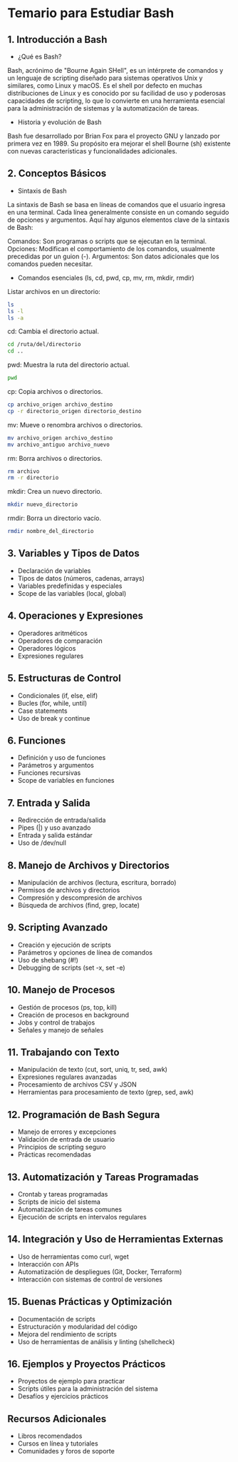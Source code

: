 # Temario para Estudiar Bash

## 1. Introducción a Bash
- ¿Qué es Bash?

Bash, acrónimo de "Bourne Again SHell", es un intérprete de comandos y un lenguaje de scripting diseñado para sistemas operativos Unix y similares, como Linux y macOS. Es el shell por defecto en muchas distribuciones de Linux y es conocido por su facilidad de uso y poderosas capacidades de scripting, lo que lo convierte en una herramienta esencial para la administración de sistemas y la automatización de tareas.
  
- Historia y evolución de Bash
  
Bash fue desarrollado por Brian Fox para el proyecto GNU y lanzado por primera vez en 1989. Su propósito era mejorar el shell Bourne (sh) existente con nuevas características y funcionalidades adicionales. 


## 2. Conceptos Básicos
- Sintaxis de Bash

La sintaxis de Bash se basa en líneas de comandos que el usuario ingresa en una terminal. Cada línea generalmente consiste en un comando seguido de opciones y argumentos. Aquí hay algunos elementos clave de la sintaxis de Bash:

Comandos: Son programas o scripts que se ejecutan en la terminal.
Opciones: Modifican el comportamiento de los comandos, usualmente precedidas por un guion (-).
Argumentos: Son datos adicionales que los comandos pueden necesitar.

- Comandos esenciales (ls, cd, pwd, cp, mv, rm, mkdir, rmdir)

Listar archivos en un directorio:

```bash
ls
ls -l
ls -a
```
cd: Cambia el directorio actual.

```bash
cd /ruta/del/directorio
cd ..
```

pwd: Muestra la ruta del directorio actual.

```bash
pwd
```
cp: Copia archivos o directorios.

```bash
cp archivo_origen archivo_destino
cp -r directorio_origen directorio_destino
```
mv: Mueve o renombra archivos o directorios.

```bash
mv archivo_origen archivo_destino
mv archivo_antiguo archivo_nuevo
```
rm: Borra archivos o directorios.

```bash
rm archivo
rm -r directorio
```
mkdir: Crea un nuevo directorio.

```bash
mkdir nuevo_directorio
```

rmdir: Borra un directorio vacío.

```bash
rmdir nombre_del_directorio
```

## 3. Variables y Tipos de Datos
- Declaración de variables
- Tipos de datos (números, cadenas, arrays)
- Variables predefinidas y especiales
- Scope de las variables (local, global)

## 4. Operaciones y Expresiones
- Operadores aritméticos
- Operadores de comparación
- Operadores lógicos
- Expresiones regulares

## 5. Estructuras de Control
- Condicionales (if, else, elif)
- Bucles (for, while, until)
- Case statements
- Uso de break y continue

## 6. Funciones
- Definición y uso de funciones
- Parámetros y argumentos
- Funciones recursivas
- Scope de variables en funciones

## 7. Entrada y Salida
- Redirección de entrada/salida
- Pipes (|) y uso avanzado
- Entrada y salida estándar
- Uso de /dev/null

## 8. Manejo de Archivos y Directorios
- Manipulación de archivos (lectura, escritura, borrado)
- Permisos de archivos y directorios
- Compresión y descompresión de archivos
- Búsqueda de archivos (find, grep, locate)

## 9. Scripting Avanzado
- Creación y ejecución de scripts
- Parámetros y opciones de línea de comandos
- Uso de shebang (#!)
- Debugging de scripts (set -x, set -e)

## 10. Manejo de Procesos
- Gestión de procesos (ps, top, kill)
- Creación de procesos en background
- Jobs y control de trabajos
- Señales y manejo de señales

## 11. Trabajando con Texto
- Manipulación de texto (cut, sort, uniq, tr, sed, awk)
- Expresiones regulares avanzadas
- Procesamiento de archivos CSV y JSON
- Herramientas para procesamiento de texto (grep, sed, awk)

## 12. Programación de Bash Segura
- Manejo de errores y excepciones
- Validación de entrada de usuario
- Principios de scripting seguro
- Prácticas recomendadas

## 13. Automatización y Tareas Programadas
- Crontab y tareas programadas
- Scripts de inicio del sistema
- Automatización de tareas comunes
- Ejecución de scripts en intervalos regulares

## 14. Integración y Uso de Herramientas Externas
- Uso de herramientas como curl, wget
- Interacción con APIs
- Automatización de despliegues (Git, Docker, Terraform)
- Interacción con sistemas de control de versiones

## 15. Buenas Prácticas y Optimización
- Documentación de scripts
- Estructuración y modularidad del código
- Mejora del rendimiento de scripts
- Uso de herramientas de análisis y linting (shellcheck)

## 16. Ejemplos y Proyectos Prácticos
- Proyectos de ejemplo para practicar
- Scripts útiles para la administración del sistema
- Desafíos y ejercicios prácticos

## Recursos Adicionales
- Libros recomendados
- Cursos en línea y tutoriales
- Comunidades y foros de soporte
